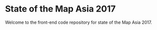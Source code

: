 # State of the Map Asia 2017

Welcome to the front-end code repository for state of the Map Asia 2017.
